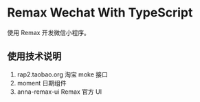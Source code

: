 <!--
 * @Author: codingfly
 * @Description: 说明文档
 * @Date: 2020-08-13 08:54:44
 * @LastEditTime: 2020-09-25 15:11:55
 * @FilePath: \remax-templates\README.md
-->

# Remax Wechat With TypeScript

使用 Remax 开发微信小程序。

## 使用技术说明

1. rap2.taobao.org 淘宝 moke 接口
2. moment 日期组件
3. anna-remax-ui Remax 官方 UI
